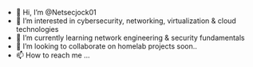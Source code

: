- 👋 Hi, I’m @Netsecjock01
- 👀 I’m interested in cybersecurity, networking, virtualization & cloud technologies
- 🌱 I’m currently learning network engineering & security fundamentals
- 💞️ I’m looking to collaborate on homelab projects soon..
- 📫 How to reach me ...

<!---
Netsecjock01/Netsecjock01 is a ✨ special ✨ repository because its `README.md` (this file) appears on your GitHub profile.
You can click the Preview link to take a look at your changes.
--->

